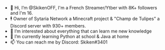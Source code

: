 - 👋 Hi, I’m @SkikenOFF, I'm a French Streamer/Ytber with 8K+ followers and I'm 16.
- 🕴️ Owner of Sytaria Network a Minecraft project & "Champ de Tulipes" a Discord server with 930+ members.
- 👀 I’m interested about everything that can learn me new knowledge
- 🌱 I’m currently learning Python at school & Java at home
- 📫 You can reach me by Discord: Skiken#3401
